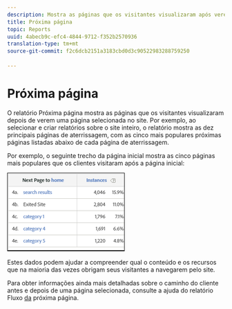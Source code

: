 ```yaml
---
description: Mostra as páginas que os visitantes visualizaram após verem uma página selecionada no site.
title: Próxima página
topic: Reports
uuid: 4abecb9c-efc4-4844-9712-f352b2570936
translation-type: tm+mt
source-git-commit: f2c6dcb2151a3183cbd0d3c90522983288759250

---
```



# Próxima página

O relatório Próxima página mostra as páginas que os visitantes visualizaram depois de verem uma página selecionada no site. Por exemplo, ao selecionar e criar relatórios sobre o site inteiro, o relatório mostra as dez principais páginas de aterrissagem, com as cinco mais populares próximas páginas listadas abaixo de cada página de aterrissagem.

Por exemplo, o seguinte trecho da página inicial mostra as cinco páginas mais populares que os clientes visitaram após a página inicial:

![](assets/nextpage.png)

Estes dados podem ajudar a compreender qual o conteúdo e os recursos que na maioria das vezes obrigam seus visitantes a navegarem pelo site.

Para obter informações ainda mais detalhadas sobre o caminho do cliente antes e depois de uma página selecionada, consulte a ajuda do relatório Fluxo [da](https://docs.adobe.com/content/help/en/analytics/components/variables/dimensions-reports/reports-next-page-flow.html) próxima página.

